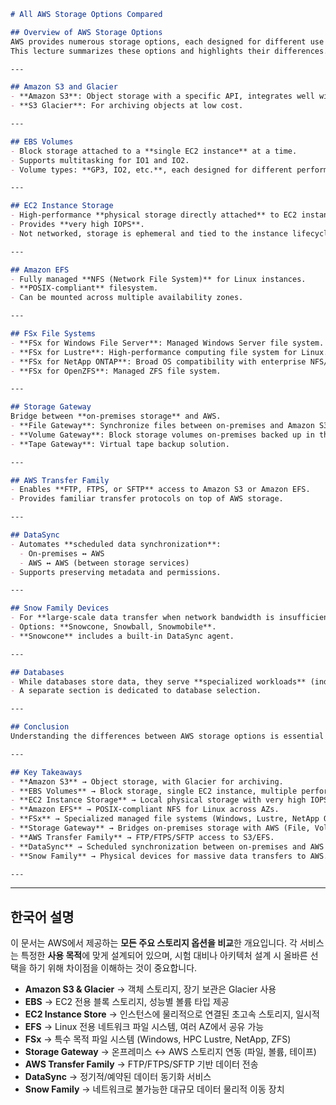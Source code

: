
```markdown
# All AWS Storage Options Compared

## Overview of AWS Storage Options
AWS provides numerous storage options, each designed for different use cases.  
This lecture summarizes these options and highlights their differences.

---

## Amazon S3 and Glacier
- **Amazon S3**: Object storage with a specific API, integrates well with other AWS services.  
- **S3 Glacier**: For archiving objects at low cost.

---

## EBS Volumes
- Block storage attached to a **single EC2 instance** at a time.  
- Supports multitasking for IO1 and IO2.  
- Volume types: **GP3, IO2, etc.**, each designed for different performance needs.

---

## EC2 Instance Storage
- High-performance **physical storage directly attached** to EC2 instances.  
- Provides **very high IOPS**.  
- Not networked, storage is ephemeral and tied to the instance lifecycle.

---

## Amazon EFS
- Fully managed **NFS (Network File System)** for Linux instances.  
- **POSIX-compliant** filesystem.  
- Can be mounted across multiple availability zones.

---

## FSx File Systems
- **FSx for Windows File Server**: Managed Windows Server file system.  
- **FSx for Lustre**: High-performance computing file system for Linux.  
- **FSx for NetApp ONTAP**: Broad OS compatibility with enterprise NFS/CIFS.  
- **FSx for OpenZFS**: Managed ZFS file system.

---

## Storage Gateway
Bridge between **on-premises storage** and AWS.  
- **File Gateway**: Synchronize files between on-premises and Amazon S3 or FSx.  
- **Volume Gateway**: Block storage volumes on-premises backed up in the cloud.  
- **Tape Gateway**: Virtual tape backup solution.

---

## AWS Transfer Family
- Enables **FTP, FTPS, or SFTP** access to Amazon S3 or Amazon EFS.  
- Provides familiar transfer protocols on top of AWS storage.

---

## DataSync
- Automates **scheduled data synchronization**:  
  - On-premises ↔ AWS  
  - AWS ↔ AWS (between storage services)  
- Supports preserving metadata and permissions.

---

## Snow Family Devices
- For **large-scale data transfer when network bandwidth is insufficient**.  
- Options: **Snowcone, Snowball, Snowmobile**.  
- **Snowcone** includes a built-in DataSync agent.

---

## Databases
- While databases store data, they serve **specialized workloads** (indexing, querying).  
- A separate section is dedicated to database selection.

---

## Conclusion
Understanding the differences between AWS storage options is essential for selecting the right solution for your architecture and for AWS Solutions Architect exam preparation.

---

## Key Takeaways
- **Amazon S3** → Object storage, with Glacier for archiving.  
- **EBS Volumes** → Block storage, single EC2 instance, multiple performance classes.  
- **EC2 Instance Storage** → Local physical storage with very high IOPS.  
- **Amazon EFS** → POSIX-compliant NFS for Linux across AZs.  
- **FSx** → Specialized managed file systems (Windows, Lustre, NetApp ONTAP, OpenZFS).  
- **Storage Gateway** → Bridges on-premises storage with AWS (File, Volume, Tape).  
- **AWS Transfer Family** → FTP/FTPS/SFTP access to S3/EFS.  
- **DataSync** → Scheduled synchronization between on-premises and AWS or between AWS services.  
- **Snow Family** → Physical devices for massive data transfers to AWS.  

---
```

---

## 한국어 설명

이 문서는 AWS에서 제공하는 **모든 주요 스토리지 옵션을 비교**한 개요입니다.
각 서비스는 특정한 **사용 목적**에 맞게 설계되어 있으며, 시험 대비나 아키텍처 설계 시 올바른 선택을 하기 위해 차이점을 이해하는 것이 중요합니다.

* **Amazon S3 & Glacier** → 객체 스토리지, 장기 보관은 Glacier 사용
* **EBS** → EC2 전용 블록 스토리지, 성능별 볼륨 타입 제공
* **EC2 Instance Store** → 인스턴스에 물리적으로 연결된 초고속 스토리지, 일시적
* **EFS** → Linux 전용 네트워크 파일 시스템, 여러 AZ에서 공유 가능
* **FSx** → 특수 목적 파일 시스템 (Windows, HPC Lustre, NetApp, ZFS)
* **Storage Gateway** → 온프레미스 ↔ AWS 스토리지 연동 (파일, 볼륨, 테이프)
* **AWS Transfer Family** → FTP/FTPS/SFTP 기반 데이터 전송
* **DataSync** → 정기적/예약된 데이터 동기화 서비스
* **Snow Family** → 네트워크로 불가능한 대규모 데이터 물리적 이동 장치
